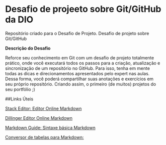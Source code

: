 # Desafio de projeeto sobre Git/GitHub da DIO
Repositório criado para o Desafio de Projeto.
Desafio de projeto sobre Git/GitHub

**Descrição do Desafio**

Reforce seu conhecimento em Git com um desafio de projeto totalmente prático, onde você executará todos os passos para a criação, atualização e sincronização de um repositório no GitHub. Para isso, tenha em mente todas as dicas e direcionamentos apresentados pelo expert nas aulas. Dessa forma, você poderá compartilhar suas anotações e exercícios em seu próprio repositório. Criando assim, o primeiro (de muitos) projetos do seu portfólio ;)

##Links Úteis

[Stack Editor: Editor Online Markdown](https://stackedit.io/app#)

[Dillinger Editor Online Markdown](https://dillinger.io/)

[Markdown Guide: Sintaxe básica Markdown](https://www.markdownguide.org/basic-syntax/)

[Conversor de tabelas para Markdown:](https://tableconvert.com/excel-to-markdown)